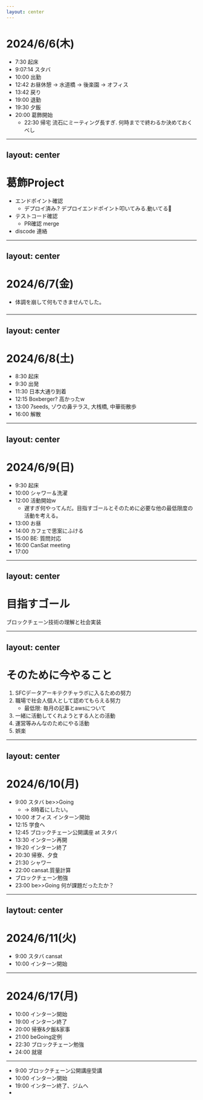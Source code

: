 ```yaml
---
layout: center
---
```


# 2024/6/6(木)

- 7:30 起床
- 9:07:14 スタバ
- 10:00 出勤
- 12:42 お昼休憩
-> 水道橋 -> 後楽園 -> オフィス
- 13:42 戻り
- 19:00 退勤
- 19:30 夕飯
- 20:00 葛飾開始
    - 22:30 帰宅 流石にミーティング長すぎ. 何時までで終わるか決めておくべし

---
layout: center
---

# 葛飾Project
- エンドポイント確認
    - デプロイ済み.? デプロイエンドポイント叩いてみる.動いてる🙌
- テストコード確認
    - PR確認 merge
- discode 連絡

---
layout: center
---

# 2024/6/7(金)

- 体調を崩して何もできませんでした。

### 

---
layout: center
---

# 2024/6/8(土)

- 8:30 起床
- 9:30 出発
- 11:30 日本大通り到着
- 12:15 Boxberger? 高かったw
- 13:00 7seeds, ゾウの鼻テラス, 大桟橋, 中華街散歩
- 16:00 解散

---
layout: center
---

# 2024/6/9(日)

- 9:30 起床
- 10:00 シャワー＆洗濯
- 12:00 活動開始w
    - 遅すぎ何やってんだ。目指すゴールとそのために必要な他の最低限度の活動を考える。
- 13:00 お昼
- 14:00 カフェで思案にふける
- 15:00 BE: 質問対応
- 16:00 CanSat meeting
- 17:00 

---
layout: center
---

# 目指すゴール
ブロックチェーン技術の理解と社会実装

---
layout: center
---

# そのために今やること

1. SFCデータアーキテクチャラボに入るための努力
2. 職場で社会人個人として認めてもらえる努力
    - 最低限: 毎月の記事とawsについて
3. 一緒に活動してくれようとする人との活動
5. 運営等みんなのためにやる活動
6. 娯楽

---
layout: center
---

# 2024/6/10(月)

- 9:00 スタバ be>>Going 
    - -> 8時着にしたい。
- 10:00 オフィス インターン開始
- 12:15 学食へ
- 12:45 ブロックチェーン公開講座 at スタバ
- 13:30 インターン再開
- 19:20 インターン終了
- 20:30 帰寮、夕食
- 21:30 シャワー
- 22:00 cansat.質量計算
 - ブロックチェーン勉強
- 23:00 be>>Going 何が課題だったたか？

---
laytout: center
---

# 2024/6/11(火)

- 9:00 スタバ cansat
- 10:00 インターン開始

---

# 2024/6/17(月)

- 10:00 インターン開始
- 19:00 インターン終了
- 20:00 帰寮&夕飯&家事
- 21:00 beGoing定例
- 22:30 ブロックチェーン勉強
- 24:00 就寝

---

- 9:00 ブロックチェーン公開講座受講
- 10:00 インターン開始
- 19:00 インターン終了、ジムへ
- 
